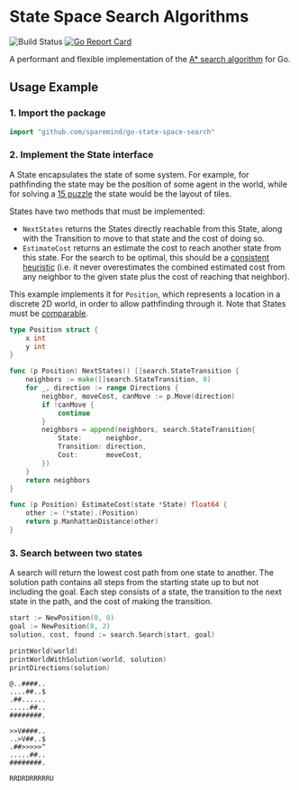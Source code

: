 # State Space Search Algorithms

![Build Status](https://img.shields.io/github/workflow/status/sparemind/go-state-space-search/Continuous%20Integration)
[![Go Report Card](https://goreportcard.com/badge/github.com/sparemind/go-state-space-search)](https://goreportcard.com/report/github.com/sparemind/go-state-space-search)

A performant and flexible implementation of the [A* search algorithm](https://en.wikipedia.org/wiki/A*_search_algorithm) for Go.

## Usage Example

### 1. Import the package
```go
import "github.com/sparemind/go-state-space-search"
```

### 2. Implement the State interface
A State encapsulates the state of some system. For example, for pathfinding the state may be the position of some agent in the
world, while for solving a [15 puzzle](https://en.wikipedia.org/wiki/15_puzzle) the state would be the layout of tiles.

States have two methods that must be implemented:

- `NextStates` returns the States directly reachable from this State, along with the Transition to move to that state and the cost of doing so.
- `EstimateCost` returns an estimate the cost to reach another state from this state. For the search to be optimal, this 
  should be a [consistent heuristic](https://en.wikipedia.org/wiki/Consistent_heuristic) (i.e. it never overestimates
  the combined estimated cost from any neighbor to the given state plus the cost of reaching that neighbor).

This example implements it for `Position`, which represents a location
in a discrete 2D world, in order to allow pathfinding through it. Note that States must be [comparable](https://golang.org/ref/spec#Comparison_operators).
```go
type Position struct {
    x int
    y int
}

func (p Position) NextStates() []search.StateTransition {
    neighbors := make([]search.StateTransition, 0)
    for _, direction := range Directions {
    	neighbor, moveCost, canMove := p.Move(direction)
    	if !canMove {
            continue
        }
        neighbors = append(neighbors, search.StateTransition{
            State:      neighbor,
            Transition: direction,
            Cost:       moveCost,
        })	
    }
    return neighbors
}

func (p Position) EstimateCost(state *State) float64 {
    other := (*state).(Position)	
    return p.ManhattanDistance(other)
}
```

### 3. Search between two states
A search will return the lowest cost path from one state to another.
The solution path contains all steps from the starting state up to but not including the goal.
Each step consists of a state, the transition to the next state in the path, and the cost of making the transition.
```go
start := NewPosition(0, 0)
goal := NewPosition(8, 2)
solution, cost, found := search.Search(start, goal)

printWorld(world)
printWorldWithSolution(world, solution)
printDirections(solution)
```

```
@..####..
....##..$
.##......
.....##..
########.

>>V####..
..>V##..$
.##>>>>>^
.....##..
########.

RRDRDRRRRRU
```
